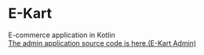 # E-Kart
E-commerce application in Kotlin<br/>
[The admin application source code is here.(E-Kart Admin)](https://github.com/MuditJain01/E-Kart-Admin)
